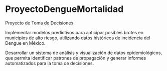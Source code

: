 # ProyectoDengueMortalidad
Proyecto de Toma de Decisiones

Implementar modelos predictivos para anticipar posibles brotes en municipios de alto 
riesgo, utilizando datos históricos de incidencia del Dengue en México. 

Desarrollar un sistema de análisis y visualización de datos epidemiológicos, que permita 
identificar patrones de propagación y generar informes automatizados para la toma de 
decisiones.